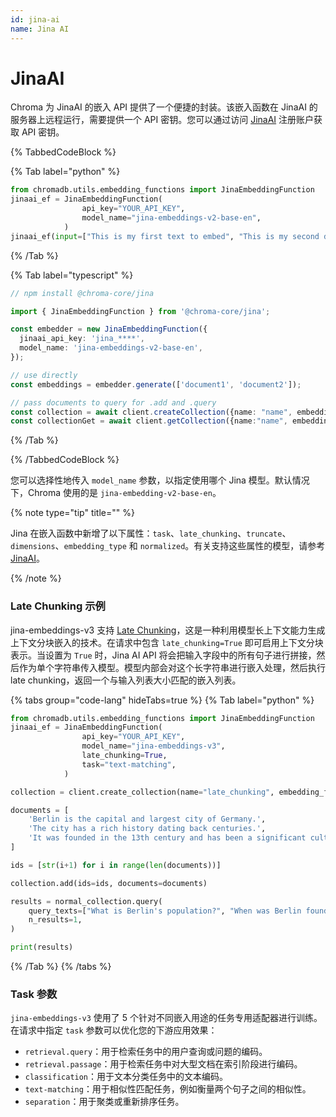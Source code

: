 ```yaml
---
id: jina-ai
name: Jina AI
---
```


# JinaAI

Chroma 为 JinaAI 的嵌入 API 提供了一个便捷的封装。该嵌入函数在 JinaAI 的服务器上远程运行，需要提供一个 API 密钥。您可以通过访问 [JinaAI](https://jina.ai/embeddings/) 注册账户获取 API 密钥。

{% TabbedCodeBlock %}

{% Tab label="python" %}

```python
from chromadb.utils.embedding_functions import JinaEmbeddingFunction
jinaai_ef = JinaEmbeddingFunction(
                api_key="YOUR_API_KEY",
                model_name="jina-embeddings-v2-base-en",
            )
jinaai_ef(input=["This is my first text to embed", "This is my second document"])
```

{% /Tab %}

{% Tab label="typescript" %}

```typescript
// npm install @chroma-core/jina

import { JinaEmbeddingFunction } from '@chroma-core/jina';

const embedder = new JinaEmbeddingFunction({
  jinaai_api_key: 'jina_****',
  model_name: 'jina-embeddings-v2-base-en',
});

// use directly
const embeddings = embedder.generate(['document1', 'document2']);

// pass documents to query for .add and .query
const collection = await client.createCollection({name: "name", embeddingFunction: embedder})
const collectionGet = await client.getCollection({name:"name", embeddingFunction: embedder})
```

{% /Tab %}

{% /TabbedCodeBlock %}

您可以选择性地传入 `model_name` 参数，以指定使用哪个 Jina 模型。默认情况下，Chroma 使用的是 `jina-embedding-v2-base-en`。

{% note type="tip" title="" %}

Jina 在嵌入函数中新增了以下属性：`task`、`late_chunking`、`truncate`、`dimensions`、`embedding_type` 和 `normalized`。有关支持这些属性的模型，请参考 [JinaAI](https://jina.ai/embeddings/)。

{% /note %}

### Late Chunking 示例

jina-embeddings-v3 支持 [Late Chunking](https://jina.ai/news/late-chunking-in-long-context-embedding-models/)，这是一种利用模型长上下文能力生成上下文分块嵌入的技术。在请求中包含 `late_chunking=True` 即可启用上下文分块表示。当设置为 `True` 时，Jina AI API 将会把输入字段中的所有句子进行拼接，然后作为单个字符串传入模型。模型内部会对这个长字符串进行嵌入处理，然后执行 late chunking，返回一个与输入列表大小匹配的嵌入列表。

{% tabs group="code-lang" hideTabs=true %}
{% Tab label="python" %}

```python
from chromadb.utils.embedding_functions import JinaEmbeddingFunction
jinaai_ef = JinaEmbeddingFunction(
                api_key="YOUR_API_KEY",
                model_name="jina-embeddings-v3",
                late_chunking=True,
                task="text-matching",
            )

collection = client.create_collection(name="late_chunking", embedding_function=jinaai_ef)

documents = [
    'Berlin is the capital and largest city of Germany.',
    'The city has a rich history dating back centuries.',
    'It was founded in the 13th century and has been a significant cultural and political center throughout European history.',
]

ids = [str(i+1) for i in range(len(documents))]

collection.add(ids=ids, documents=documents)

results = normal_collection.query(
    query_texts=["What is Berlin's population?", "When was Berlin founded?"],
    n_results=1,
)

print(results)
```
{% /Tab %}
{% /tabs %}

### Task 参数
`jina-embeddings-v3` 使用了 5 个针对不同嵌入用途的任务专用适配器进行训练。在请求中指定 `task` 参数可以优化您的下游应用效果：
- `retrieval.query`：用于检索任务中的用户查询或问题的编码。
- `retrieval.passage`：用于检索任务中对大型文档在索引阶段进行编码。
- `classification`：用于文本分类任务中的文本编码。
- `text-matching`：用于相似性匹配任务，例如衡量两个句子之间的相似性。
- `separation`：用于聚类或重新排序任务。